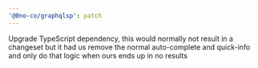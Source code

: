 ```yaml
---
'@0no-co/graphqlsp': patch
---
```


Upgrade TypeScript dependency, this would normally not result in a changeset but it had us remove the normal auto-complete and quick-info and only do that logic when ours ends up in no results
